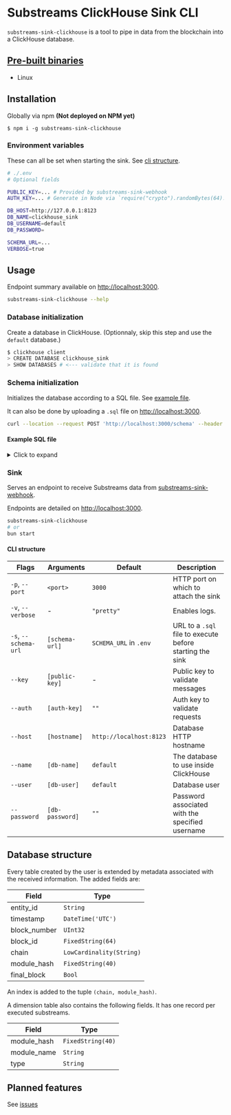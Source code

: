# Substreams ClickHouse Sink CLI

`substreams-sink-clickhouse` is a tool to pipe in data from the blockchain into a ClickHouse database.

## [Pre-built binaries](https://github.com/pinax-network/substreams-sink-clickhouse/releases)

- Linux

## Installation

Globally via npm **(Not deployed on NPM yet)**

```
$ npm i -g substreams-sink-clickhouse
```

### Environment variables

These can all be set when starting the sink. See [cli structure](#cli-structure).

```bash
# ./.env
# Optional fields

PUBLIC_KEY=... # Provided by substreams-sink-webhook
AUTH_KEY=... # Generate in Node via `require("crypto").randomBytes(64).toString('base64')` or leave empty if no auth is required

DB_HOST=http://127.0.0.1:8123
DB_NAME=clickhouse_sink
DB_USERNAME=default
DB_PASSWORD=

SCHEMA_URL=...
VERBOSE=true
```

## Usage

Endpoint summary available on [http://localhost:3000](http://localhost:3000).

```bash
substreams-sink-clickhouse --help
```

### Database initialization

Create a database in ClickHouse. (Optionnaly, skip this step and use the `default` database.)

```bash
$ clickhouse client
> CREATE DATABASE clickhouse_sink
> SHOW DATABASES # <--- validate that it is found
```

### Schema initialization

Initializes the database according to a SQL file. See [example file](#example-sql-file).

It can also be done by uploading a `.sql` file on [http://localhost:3000](http://localhost:3000).

```bash
curl --location --request POST 'http://localhost:3000/schema' --header 'Authorization: Bearer <AUTH_KEY>' --header 'Content-Type: application/json' --data-raw '<SQL_INSTRUCTIONS>'
```

#### Example SQL file

<details>
<summary>Click to expand</summary>

```sql
CREATE TABLE IF NOT EXISTS contracts (
    address  FixedString(40),
    name     Nullable(String),
    symbol   Nullable(String),
    decimals Nullable(UInt8)
)
ENGINE = ReplacingMergeTree
ORDER BY (address)
```

</details>

### Sink

Serves an endpoint to receive Substreams data from [substreams-sink-webhook](https://github.com/pinax-network/substreams-sink-webhook).

Endpoints are detailed on [http://localhost:3000](http://localhost:3000).

```bash
substreams-sink-clickhouse
# or
bun start
```

#### CLI structure

| Flags                | Arguments       | Default                 | Description                                              |
| -------------------- | --------------- | ----------------------- | -------------------------------------------------------- |
| `-p`, `--port`       | `<port>`        | `3000`                  | HTTP port on which to attach the sink                    |
| `-v`, `--verbose`    | -               | `"pretty"`              | Enables logs.                                            |
| `-s`, `--schema-url` | `[schema-url]`  | `SCHEMA_URL` in `.env`  | URL to a `.sql` file to execute before starting the sink |
| `--key`              | `[public-key]`  | -                       | Public key to validate messages                          |
| `--auth`             | `[auth-key]`    | `""`                    | Auth key to validate requests                            |
| `--host`             | `[hostname]`    | `http://localhost:8123` | Database HTTP hostname                                   |
| `--name`             | `[db-name]`     | `default`               | The database to use inside ClickHouse                    |
| `--user`             | `[db-user]`     | `default`               | Database user                                            |
| `--password`         | `[db-password]` | `""`                    | Password associated with the specified username          |

## Database structure

Every table created by the user is extended by metadata associated with the received information. The added fields are:

| Field        | Type                     |
| ------------ | ------------------------ |
| entity_id    | `String`                 |
| timestamp    | `DateTime('UTC')`        |
| block_number | `UInt32`                 |
| block_id     | `FixedString(64)`        |
| chain        | `LowCardinality(String)` |
| module_hash  | `FixedString(40)`        |
| final_block  | `Bool`                   |

An index is added to the tuple `(chain, module_hash)`.

A dimension table also contains the following fields. It has one record per executed substreams.

| Field       | Type              |
| ----------- | ----------------- |
| module_hash | `FixedString(40)` |
| module_name | `String`          |
| type        | `String`          |

## Planned features

See [issues](https://github.com/pinax-network/substreams-sink-clickhouse/issues)
